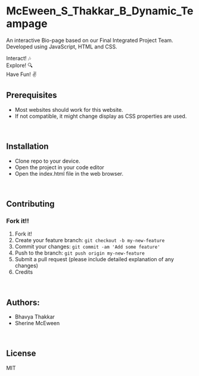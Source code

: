 # McEween_S_Thakkar_B_Dynamic_Teampage

An interactive Bio-page based on our Final Integrated Project Team. Developed using JavaScript, HTML and CSS.

Interact! :notes: <br>
Explore! :mag:<br>
Have Fun! :v:<br>

## Prerequisites

* Most websites should work for this website.
* If not compatible, it might change display as CSS properties are used.

<br>

## Installation

* Clone repo to your device.
* Open the project in your code editor
* Open the index.html file in the web browser.

<br>


## Contributing

### Fork it!!
1. Fork it!
2. Create your feature branch: `git checkout -b my-new-feature`
3. Commit your changes: `git commit -am 'Add some feature'`
4. Push to the branch: `git push origin my-new-feature`
5. Submit a pull request (please include detailed explanation of any changes)
6. Credits

<br>

## Authors:
* Bhavya Thakkar
* Sherine McEween

<br>

## License

MIT
